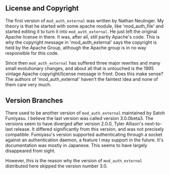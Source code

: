 ## License and Copyright ##

The first version of `mod_auth_external` was written by Nathan Neulinger.  My theory is that he started with some apache module, like 'mod\_auth\_file' and started editing it to turn it into `mod_auth_external`.  He just left the original Apache license in there. It was, after all, still partly Apache's code.  This is why the copyright message in 'mod\_auth\_external' says the copyright is held by the Apache Group, although the Apache group is in no way responsible for this code.

Since then `mod_auth_external` has suffered three  major rewrites and many small evolutionary changes, and about all that is untouched is the 1995 vintage Apache copyright/license message in front.  Does this make sense?  The authors of 'mod\_auth\_external' haven't the faintest idea and none of them care very much.

## Version Branches ##

There used to be another version of `mod_auth_external` maintained by Satoh Fumiyasu. I believe the last version was called version 3.0.0beta3. The versions seem to have diverged after version 2.0.0, Tyler Allison's next-to-last release. It differed significantly from this version, and was not precisely compatible. Fumiyasu's version supported authenticating through a socket against an authentication daemon, a feature I may support in the future. It's documentation was mostly in Japanese. This seems to have largely disappeared from sight.

However, this is the reason why the version of `mod_auth_external` distributed here skipped the version number 3.0.